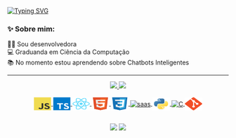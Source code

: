[![Typing SVG](https://readme-typing-svg.herokuapp.com/?color=ea5dcb&size=35&center=true&vCenter=true&width=1000&lines=Olá,+eu+sou+a+Maria:%29)](https://git.io/typing-svg)

### ✨ Sobre mim: 

 👩‍💻 Sou desenvolvedora <br>💻 Graduanda em Ciência da Computação <br>📚 No momento estou aprendendo sobre Chatbots Inteligentes 

---

<div> 
<div align = "center" >
 <a href="https://github.com/marianasciment0">
  <img height = "180em" src = "https://github-readme-stats.vercel.app/api?username=marianasciment0&show_icons=true&theme=jolly&include_all_commits=true&count_private=true" />
  <img height = "180em" src = "https://github-readme-stats.vercel.app/api/top-langs/?username=marianasciment0&layout=compact&langs_count=7&theme=jolly"/> 

  <div style="display: inline_block"><br>
   <img align = "center" alt = "javascript" height = "30" width = "40" src = "https://raw.githubusercontent.com/devicons/devicon/master/icons/javascript/javascript-original.svg ">
    <img align = "center" alt = "typescript" height = "30" width = "40" src = "https://raw.githubusercontent.com/devicons/devicon/master/icons/typescript/typescript-original.svg ">
    <img align = "center" alt = "react" height="30" width="40" src="https://raw.githubusercontent.com/devicons/devicon/master/icons/react/react-original.svg">
 <img align = "center" alt = "HTML" height = "30" width = "40" src = "https://raw.githubusercontent.com/devicons/devicon/master/icons/html5/html5-original.svg ">
    <img align = "center" alt = "CSS" height = "30" width = "40" src = "https://raw.githubusercontent.com/devicons/devicon/master/icons/css3/css3-original.svg ">
   <img align = "center" alt = "saas" height = "30" width = "40" src = "https://cdn.jsdelivr.net/gh/devicons/devicon/icons/sass/sass-original.svg">
    <img align = "center" alt = "Python" height = "30" width="40" src="https://raw.githubusercontent.com/devicons/devicon/master/icons/python/python-original.svg" >
     <img align = "center" alt = "C" height = "30" width="40" src="https://cdn.jsdelivr.net/gh/devicons/devicon/icons/c/c-original.svg" >
   <img align = "center" alt = "git" height = "30" width = "40" src = "https://raw.githubusercontent.com/devicons/devicon/master/icons/git/git-original.svg ">
   </div>
   
  ##
  
 <div> 
  <a href = "mailto:marianascimentomn14@gmail.com"><img src="https://img.shields.io/badge/-Gmail-%23333?style=for-the-badge&logo=gmail&logoColor=red" target="_blank"></a>
  <a href="https://www.linkedin.com/in/maria-nascimento-aa514a1a0" target="_blank"> <img src = https://img.shields.io/badge/LinkedIn-0077B5?style=for-the-badge&logo=linkedin&logoColor=white> </a> 
</div>

